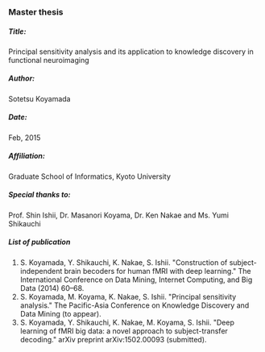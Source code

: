 ### Master thesis
##### Title:
Principal sensitivity analysis and its application to knowledge discovery in functional neuroimaging

##### Author:
Sotetsu Koyamada

##### Date:
Feb, 2015

##### Affiliation:
Graduate School of Informatics, Kyoto University

##### Special thanks to:
Prof. Shin Ishii, Dr. Masanori Koyama, Dr. Ken Nakae and Ms. Yumi Shikauchi

##### List of publication
1. S. Koyamada, Y. Shikauchi, K. Nakae, S. Ishii. "Construction of subject-independent brain becoders for human fMRI with deep learning." The International Conference on Data Mining, Internet Computing, and Big Data (2014) 60–68.
2. S. Koyamada, M. Koyama, K. Nakae, S. Ishii. "Principal sensitivity analysis." The Pacific-Asia Conference on Knowledge Discovery and Data Mining (to appear).
3. S. Koyamada, Y. Shikauchi, K. Nakae, M. Koyama, S. Ishii. "Deep learning of fMRI big data: a novel approach to subject-transfer decoding." arXiv preprint arXiv:1502.00093 (submitted).
